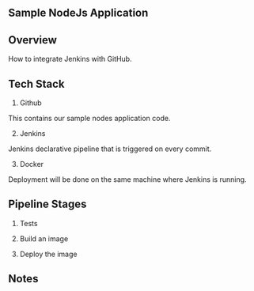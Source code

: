 Sample NodeJs Application
------------------------

## Overview

How to integrate Jenkins with GitHub.

## Tech Stack

1. Github

This contains our sample nodes application code.

2. Jenkins

Jenkins declarative pipeline that is triggered on every commit.

3. Docker

Deployment will be done on the same machine where Jenkins is running. 

## Pipeline Stages

1. Tests

2. Build an image

3. Deploy the image


## Notes

